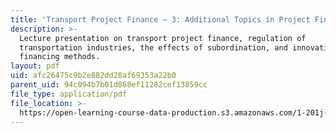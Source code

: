 ```yaml
---
title: 'Transport Project Finance — 3: Additional Topics in Project Finance'
description: >-
  Lecture presentation on transport project finance, regulation of
  transportation industries, the effects of subordination, and innovative
  financing methods.
layout: pdf
uid: afc26475c9b2e882dd28af69353a22b0
parent_uid: 94c094b7b01d868ef11282cef13859cc
file_type: application/pdf
file_location: >-
  https://open-learning-course-data-production.s3.amazonaws.com/1-201j-transportation-systems-analysis-demand-and-economics-fall-2008/afc26475c9b2e882dd28af69353a22b0_MIT1_201JF08_lec21.pdf
---
```

